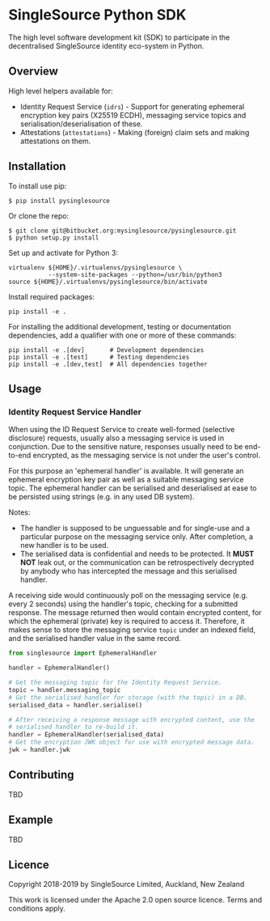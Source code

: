 SingleSource Python SDK
=======================

The high level software development kit (SDK) to participate in the
decentralised SingleSource identity eco-system in Python.


Overview
--------

High level helpers available for:

* Identity Request Service (`idrs`) - Support for generating ephemeral
  encryption key pairs (X25519 ECDH), messaging service topics and
  serialisation/deserialisation of these.
* Attestations (`attestations`) - Making (foreign) claim sets and
  making attestations on them.


Installation
------------

To install use pip:

    $ pip install pysinglesource


Or clone the repo:

    $ git clone git@bitbucket.org:mysinglesource/pysinglesource.git
    $ python setup.py install

Set up and activate for Python 3:

    virtualenv ${HOME}/.virtualenvs/pysinglesource \
               --system-site-packages --python=/usr/bin/python3
    source ${HOME}/.virtualenvs/pysinglesource/bin/activate

Install required packages:

    pip install -e .

For installing the additional development, testing or documentation
dependencies, add a qualifier with one or more of these commands:

    pip install -e .[dev]       # Development dependencies
    pip install -e .[test]      # Testing dependencies
    pip install -e .[dev,test]  # All dependencies together


Usage
-----

### Identity Request Service Handler

When using the ID Request Service to create well-formed (selective
disclosure) requests, usually also a messaging service is used in
conjunction. Due to the sensitive nature, responses usually need to be
end-to-end encrypted, as the messaging service is not under the user's
control.

For this purpose an 'ephemeral handler' is available. It will generate
an ephemeral encryption key pair as well as a suitable messaging
service topic. The ephemeral handler can be serialised and
deserialised at ease to be persisted using strings (e.g. in any used
DB system).

Notes:

- The handler is supposed to be unguessable and for single-use and a
  particular purpose on the messaging service only. After completion,
  a new handler is to be used.
- The serialised data is confidential and needs to be protected.  It
  **MUST NOT** leak out, or the communication can be retrospectively
  decrypted by anybody who has intercepted the message and this
  serialised handler.

A receiving side would continuously poll on the messaging service
(e.g. every 2 seconds) using the handler's topic, checking for a
submitted response. The message returned then would contain encrypted
content, for which the ephemeral (private) key is required to access
it. Therefore, it makes sense to store the messaging service `topic`
under an indexed field, and the serialised handler value in the same
record.

```python
from singlesource import EphemeralHandler

handler = EphemeralHandler()

# Get the messaging topic for the Identity Request Service.
topic = handler.messaging_topic
# Get the serialised handler for storage (with the topic) in a DB.
serialised_data = handler.serialise()

# After receiving a response message with encrypted content, use the
# serialised handler to re-build it.
handler = EphemeralHandler(serialised_data)
# Get the encryption JWK object for use with encrypted message data.
jwk = handler.jwk
```


Contributing
------------

TBD


Example
-------

TBD


## Licence

Copyright 2018-2019 by SingleSource Limited, Auckland, New Zealand

This work is licensed under the Apache 2.0 open source licence.
Terms and conditions apply.
